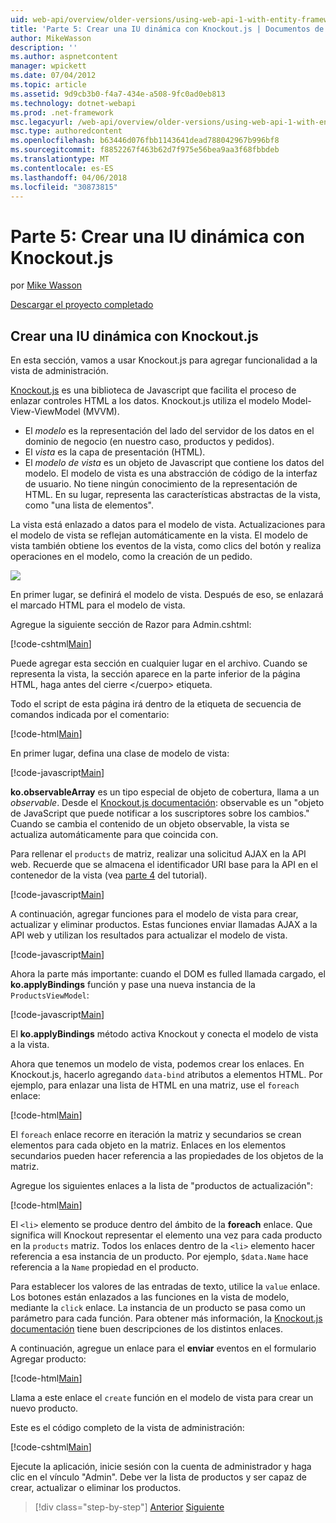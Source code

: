 ```yaml
---
uid: web-api/overview/older-versions/using-web-api-1-with-entity-framework-5/using-web-api-with-entity-framework-part-5
title: 'Parte 5: Crear una IU dinámica con Knockout.js | Documentos de Microsoft'
author: MikeWasson
description: ''
ms.author: aspnetcontent
manager: wpickett
ms.date: 07/04/2012
ms.topic: article
ms.assetid: 9d9cb3b0-f4a7-434e-a508-9fc0ad0eb813
ms.technology: dotnet-webapi
ms.prod: .net-framework
msc.legacyurl: /web-api/overview/older-versions/using-web-api-1-with-entity-framework-5/using-web-api-with-entity-framework-part-5
msc.type: authoredcontent
ms.openlocfilehash: b63446d076fbb1143641dead788042967b996bf8
ms.sourcegitcommit: f8852267f463b62d7f975e56bea9aa3f68fbbdeb
ms.translationtype: MT
ms.contentlocale: es-ES
ms.lasthandoff: 04/06/2018
ms.locfileid: "30873815"
---
```

<a name="part-5-creating-a-dynamic-ui-with-knockoutjs"></a>Parte 5: Crear una IU dinámica con Knockout.js
====================
por [Mike Wasson](https://github.com/MikeWasson)

[Descargar el proyecto completado](http://code.msdn.microsoft.com/ASP-NET-Web-API-with-afa30545)

## <a name="creating-a-dynamic-ui-with-knockoutjs"></a>Crear una IU dinámica con Knockout.js

En esta sección, vamos a usar Knockout.js para agregar funcionalidad a la vista de administración.

[Knockout.js](http://knockoutjs.com/) es una biblioteca de Javascript que facilita el proceso de enlazar controles HTML a los datos. Knockout.js utiliza el modelo Model-View-ViewModel (MVVM).

- El *modelo* es la representación del lado del servidor de los datos en el dominio de negocio (en nuestro caso, productos y pedidos).
- El *vista* es la capa de presentación (HTML).
- El *modelo de vista* es un objeto de Javascript que contiene los datos del modelo. El modelo de vista es una abstracción de código de la interfaz de usuario. No tiene ningún conocimiento de la representación de HTML. En su lugar, representa las características abstractas de la vista, como "una lista de elementos".

La vista está enlazado a datos para el modelo de vista. Actualizaciones para el modelo de vista se reflejan automáticamente en la vista. El modelo de vista también obtiene los eventos de la vista, como clics del botón y realiza operaciones en el modelo, como la creación de un pedido.

![](using-web-api-with-entity-framework-part-5/_static/image1.png)

En primer lugar, se definirá el modelo de vista. Después de eso, se enlazará el marcado HTML para el modelo de vista.

Agregue la siguiente sección de Razor para Admin.cshtml:

[!code-cshtml[Main](using-web-api-with-entity-framework-part-5/samples/sample1.cshtml)]

Puede agregar esta sección en cualquier lugar en el archivo. Cuando se representa la vista, la sección aparece en la parte inferior de la página HTML, haga antes del cierre &lt;/cuerpo&gt; etiqueta.

Todo el script de esta página irá dentro de la etiqueta de secuencia de comandos indicada por el comentario:

[!code-html[Main](using-web-api-with-entity-framework-part-5/samples/sample2.html)]

En primer lugar, defina una clase de modelo de vista:

[!code-javascript[Main](using-web-api-with-entity-framework-part-5/samples/sample3.js)]

**ko.observableArray** es un tipo especial de objeto de cobertura, llama a un *observable*. Desde el [Knockout.js documentación](http://knockoutjs.com/documentation/observables.html): observable es un "objeto de JavaScript que puede notificar a los suscriptores sobre los cambios." Cuando se cambia el contenido de un objeto observable, la vista se actualiza automáticamente para que coincida con.

Para rellenar el `products` de matriz, realizar una solicitud AJAX en la API web. Recuerde que se almacena el identificador URI base para la API en el contenedor de la vista (vea [parte 4](using-web-api-with-entity-framework-part-4.md) del tutorial).

[!code-javascript[Main](using-web-api-with-entity-framework-part-5/samples/sample4.js?highlight=5)]

A continuación, agregar funciones para el modelo de vista para crear, actualizar y eliminar productos. Estas funciones enviar llamadas AJAX a la API web y utilizan los resultados para actualizar el modelo de vista.

[!code-javascript[Main](using-web-api-with-entity-framework-part-5/samples/sample5.js?highlight=7)]

Ahora la parte más importante: cuando el DOM es fulled llamada cargado, el **ko.applyBindings** función y pase una nueva instancia de la `ProductsViewModel`:

[!code-javascript[Main](using-web-api-with-entity-framework-part-5/samples/sample6.js)]

El **ko.applyBindings** método activa Knockout y conecta el modelo de vista a la vista.

Ahora que tenemos un modelo de vista, podemos crear los enlaces. En Knockout.js, hacerlo agregando `data-bind` atributos a elementos HTML. Por ejemplo, para enlazar una lista de HTML en una matriz, use el `foreach` enlace:

[!code-html[Main](using-web-api-with-entity-framework-part-5/samples/sample7.html?highlight=1)]

El `foreach` enlace recorre en iteración la matriz y secundarios se crean elementos para cada objeto en la matriz. Enlaces en los elementos secundarios pueden hacer referencia a las propiedades de los objetos de la matriz.

Agregue los siguientes enlaces a la lista de "productos de actualización":

[!code-html[Main](using-web-api-with-entity-framework-part-5/samples/sample8.html)]

El `<li>` elemento se produce dentro del ámbito de la **foreach** enlace. Que significa will Knockout representar el elemento una vez para cada producto en la `products` matriz. Todos los enlaces dentro de la `<li>` elemento hacer referencia a esa instancia de un producto. Por ejemplo, `$data.Name` hace referencia a la `Name` propiedad en el producto.

Para establecer los valores de las entradas de texto, utilice la `value` enlace. Los botones están enlazados a las funciones en la vista de modelo, mediante la `click` enlace. La instancia de un producto se pasa como un parámetro para cada función. Para obtener más información, la [Knockout.js documentación](http://knockoutjs.com/documentation/observables.html) tiene buen descripciones de los distintos enlaces.

A continuación, agregue un enlace para el **enviar** eventos en el formulario Agregar producto:

[!code-html[Main](using-web-api-with-entity-framework-part-5/samples/sample9.html)]

Llama a este enlace el `create` función en el modelo de vista para crear un nuevo producto.

Este es el código completo de la vista de administración:

[!code-cshtml[Main](using-web-api-with-entity-framework-part-5/samples/sample10.cshtml)]

Ejecute la aplicación, inicie sesión con la cuenta de administrador y haga clic en el vínculo "Admin". Debe ver la lista de productos y ser capaz de crear, actualizar o eliminar los productos.

> [!div class="step-by-step"]
> [Anterior](using-web-api-with-entity-framework-part-4.md)
> [Siguiente](using-web-api-with-entity-framework-part-6.md)
